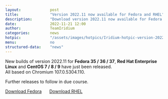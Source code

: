 ```yaml
---
layout: 			post
title:  			"Version 2022.11 now available for Fedora and RHEL"
description: 		"Download version 2022.11 now available for Fedora 35/36/37 and Red Hat Enterprise Linux 7/8/9."
date:	 			2022-11-21 12:00
author:				TeamIridium
categories:			news
hotpic:				"/assets/images/hotpics/Iridium-hotpic-version-2022-11-fedora-rhel.png"
menu: 				no
structured-data:	"news"
---
```

New builds of version 2022.11 for **Fedora 35 / 36 / 37**, **Red Hat Enterprise Linux** and **CentOS 7 / 8 / 9** have just been released.    
All based on Chromium 107.0.5304.110.    

Further releases to follow in due course.

<a style="margin-right:1.5em;" href="/downloads/fedora" class="button download" title="download Iridium Browser">Download Fedora</a> <a href="/downloads/rhel" class="button download" title="download Iridium Browser">Download RHEL</a>